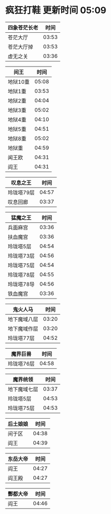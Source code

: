 # 疯狂打鞋 更新时间 05:09

| 四象苍茫长老   | 时间    |
|--------|-------|
| 苍茫大厅 | 03:53 |
| 苍茫大厅掉 | 03:53 |
| 虚无之关 | 03:36 |

| 间王   | 时间    |
|--------|-------|
| 地狱10重 | 05:08 |
| 地狱1重 | 03:53 |
| 地狱2重 | 04:04 |
| 地狱3重 | 05:02 |
| 地狱4重 | 04:10 |
| 地狱5重 | 04:51 |
| 地狱8重 | 05:02 |
| 地狱重 | 04:59 |
| 闻王欧 | 04:31 |
| 阎王 | 04:31 |

| 叹息之王   | 时间    |
|--------|-------|
| 玲珑塔79层 | 04:57 |
| 叹息回廊 | 03:37 |

| 猛魔之王   | 时间    |
|--------|-------|
| 兵面麻宫 | 03:36 |
| 扶血魔宫 | 03:36 |
| 玲珑塔5层 | 04:54 |
| 玲珑塔73层 | 04:56 |
| 玲珑塔75层 | 04:54 |
| 玲珑塔78层 | 04:55 |
| 玲珑塔78导 | 04:56 |
| 铁血魔宫 | 03:36 |

| 鬼火人马   | 时间    |
|--------|-------|
| 地下魔域八层 | 03:20 |
| 地下魔域作层 | 03:20 |
| 玲珑塔77层 | 04:52 |

| 魔界巨兽   | 时间    |
|--------|-------|
| 玲珑塔76层 | 04:58 |

| 魔界统领   | 时间    |
|--------|-------|
| 地下魔域七层 | 03:37 |
| 玲珑塔5层 | 04:53 |
| 玲珑塔75层 | 04:53 |

| 后土娘娘   | 时间    |
|--------|-------|
| 间于区 | 04:38 |
| 阎王 | 04:39 |

| 东岳大帝   | 时间    |
|--------|-------|
| 阎王 | 04:27 |
| 阎王殿 | 04:27 |

| 酆都大帝   | 时间    |
|--------|-------|
| 阎王 | 04:46 |